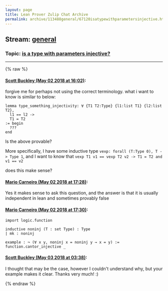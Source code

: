 ```yaml
---
layout: page
title: Lean Prover Zulip Chat Archive 
permalink: archive/113488general/67120isatypewithparametersinjective.html
---
```


## Stream: [general](index.html)
### Topic: [is a type with parameters injective?](67120isatypewithparametersinjective.html)

---


{% raw %}
#### [ Scott Buckley (May 02 2018 at 16:02)](https://leanprover.zulipchat.com/#narrow/stream/113488-general/topic/is%20a%20type%20with%20parameters%20injective%3F/near/125994740):
forgive me for perhaps not using the correct terminology. what i want to know is similar to below:

```
lemma type_something_injectivity: ∀ {T1 T2:Type} {l1:list T1} {l2:list T2},
  l1 == l2 ->
  T1 = T2
:= begin
  ???
end
```

Is the above provable?

More specifically, I have some inductive type ```vexp: forall (T:Type 0), T -> Type 1```, and I want to know that ```vexp T1 v1 == vexp T2 v2 -> T1 = T2 and v1 == v2```

does this make sense?

#### [ Mario Carneiro (May 02 2018 at 17:28)](https://leanprover.zulipchat.com/#narrow/stream/113488-general/topic/is%20a%20type%20with%20parameters%20injective%3F/near/125998623):
Yes it makes sense to ask this question, and the answer is that it is usually independent in lean and sometimes provably false

#### [ Mario Carneiro (May 02 2018 at 17:30)](https://leanprover.zulipchat.com/#narrow/stream/113488-general/topic/is%20a%20type%20with%20parameters%20injective%3F/near/125998731):
```
import logic.function

inductive noninj (T : set Type) : Type
| mk : noninj

example : ¬ (∀ x y, noninj x = noninj y → x = y) :=
function.cantor_injective _
```

#### [ Scott Buckley (May 03 2018 at 03:38)](https://leanprover.zulipchat.com/#narrow/stream/113488-general/topic/is%20a%20type%20with%20parameters%20injective%3F/near/126023472):
I thought that may be the case, however I couldn't understand why, but your example makes it clear. Thanks very much! :)


{% endraw %}
